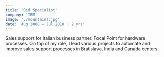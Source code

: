 ```yaml
---
title: 'Bid Specialist'
company: 'IBM'
image: './mountains.jpg'
date: 'Aug 2008 – Jul 2010 | 2 yrs'
---
```


Sales support for Italian business partner. Focal Point for hardware processes. On top of my role, I lead various projects to automate and improve sales support processes in Bratislava, India and Canada centers.
